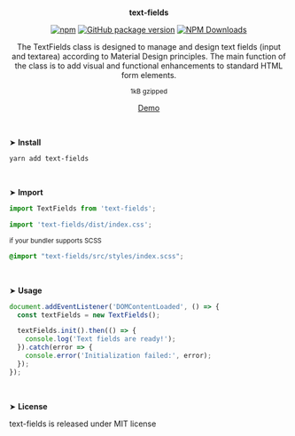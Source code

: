 <br>
<p align="center"><strong>text-fields</strong></p>

<div align="center">

[![npm](https://img.shields.io/npm/v/text-fields.svg?colorB=brightgreen)](https://www.npmjs.com/package/text-fields)
[![GitHub package version](https://img.shields.io/github/package-json/v/ux-ui-pro/text-fields.svg)](https://github.com/ux-ui-pro/text-fields)
[![NPM Downloads](https://img.shields.io/npm/dm/text-fields.svg?style=flat)](https://www.npmjs.org/package/text-fields)

</div>

<p align="center">The TextFields class is designed to manage and design text fields (input and textarea) according to Material Design principles. The main function of the class is to add visual and functional enhancements to standard HTML form elements.</p>
<p align="center"><sup>1kB gzipped</sup></p>
<p align="center"><a href="https://codepen.io/ux-ui/full/PoxqOvp">Demo</a></p>
<br>

&#10148; **Install**

```console
yarn add text-fields
```
<br>

&#10148; **Import**

```javascript
import TextFields from 'text-fields';
```
```javascript
import 'text-fields/dist/index.css';
```
<sub>if your bundler supports SCSS</sub>
```SCSS
@import "text-fields/src/styles/index.scss";
```
<br>

&#10148; **Usage**

```javascript
document.addEventListener('DOMContentLoaded', () => {
  const textFields = new TextFields();

  textFields.init().then(() => {
    console.log('Text fields are ready!');
  }).catch(error => {
    console.error('Initialization failed:', error);
  });
});
```
<br>

&#10148; **License**

text-fields is released under MIT license
